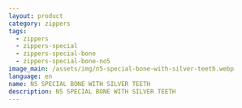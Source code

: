 ```yaml
---
layout: product
category: zippers
tags:
  - zippers
  - zippers-special
  - zippers-special-bone
  - zippers-special-bone-no5
image_main: /assets/img/n5-special-bone-with-silver-teeth.webp
language: en
name: N5 SPECIAL BONE WITH SILVER TEETH
description: N5 SPECIAL BONE WITH SILVER TEETH
---
```

